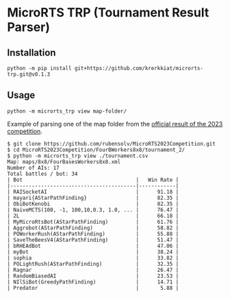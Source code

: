 # MicroRTS TRP (Tournament Result Parser)



## Installation

```console
python -m pip install git+https://github.com/krerkkiat/microrts-trp.git@v0.1.3
```

## Usage

```console
python -m microrts_trp view map-folder/
```

Example of parsing one of the map folder from the [official result of the 2023 competition](https://github.com/rubensolv/MicroRTS2023Competition).

```console
$ git clone https://github.com/rubensolv/MicroRTS2023Competition.git
$ cd MicroRTS2023Competition/FourBWorkers8x8/tournament_2/
$ python -m microrts_trp view ./tournament.csv 
Map: maps/8x8/FourBasesWorkers8x8.xml
Number of AIs: 17
Total battles / bot: 34
| Bot                                     |   Win Rate |
|-----------------------------------------|------------|
| RAISocketAI                             |      91.18 |
| mayari{AStarPathFinding}                |      82.35 |
| ObiBotKenobi                            |      82.35 |
| NaiveMCTS(100, -1, 100,10,0.3, 1.0, ... |      76.47 |
| 2L                                      |      66.18 |
| MyMicroRtsBot(AStarPathFinding)         |      61.76 |
| Aggrobot(AStarPathFinding)              |      58.82 |
| POWorkerRush(AStarPathFinding)          |      55.88 |
| SaveTheBeesV4(AStarPathFinding)         |      51.47 |
| bRHEAdBot                               |      47.06 |
| myBot                                   |      38.24 |
| sophia                                  |      33.82 |
| POLightRush(AStarPathFinding)           |      32.35 |
| Ragnar                                  |      26.47 |
| RandomBiasedAI                          |      23.53 |
| NIlSiBot(GreedyPathFinding)             |      14.71 |
| Predator                                |       5.88 |
```
